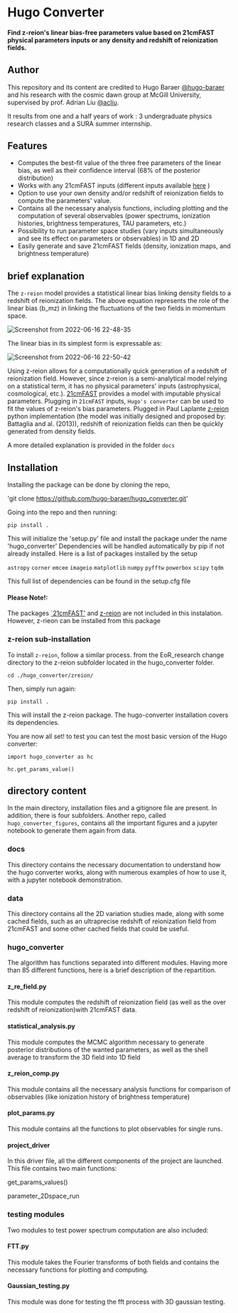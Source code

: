 # Hugo Converter

#### Find z-reion's linear bias-free parameters value based on 21cmFAST physical parameters inputs or any density and redshift of reionization fields.

## Author
This repository and its content are credited to Hugo Baraer [@hugo-baraer](https://github.com/hugo-baraer) and his research with the cosmic dawn group at McGill University, supervised by prof. Adrian Liu [@acliu](https://github.com/acliu). 

It results from one and a half years of work : 3 undergraduate physics research classes and a SURA summer internship. 

## Features

* Computes the best-fit value of the three free parameters of the linear bias, as well as their confidence interval (68% of the posterior distribution)
* Works with any 21cmFAST inputs (different inputs available [here](https://21cmfast.readthedocs.io/en/latest/_modules/py21cmfast/inputs.html) )
* Option to use your own density and/or redshift of reionization fields to compute the parameters' value.
* Contains all the necessary analysis functions, including plotting and the computation of several observables (power spectrums, ionization histories, brightness temperatures, TAU parameters, etc.)
* Possibility to run parameter space studies (vary inputs simultaneously and see its effect on parameters or observables) in 1D and 2D
* Easily generate and save 21cmFAST fields (density, ionization maps, and brightness temperature)

## brief explanation

The `z-reion` model provides a statistical linear bias linking density fields to a redshift of reionization fields. The above equation represents the role of the linear bias (b_mz) in linking the fluctuations of the two fields in momentum space.

![Screenshot from 2022-06-16 22-48-35](https://user-images.githubusercontent.com/59851566/200427369-d2d822ad-3a91-4672-b56f-593a929a1064.png)

The linear bias in its simplest form is expressable as: 

![Screenshot from 2022-06-16 22-50-42](https://user-images.githubusercontent.com/59851566/200427950-3221477b-d322-41c2-a602-e76f3a96064c.png)

Using z-reion allows for a computationally quick generation of a redshift of reionization field. However, since z-reion is a semi-analytical model relying on a statistical term, it has no physical parameters' inputs (astrophysical, cosmological, etc.). [21cmFAST](https://github.com/21cmfast/21cmFAST) provides a model with imputable physical parameters. Plugging in `21cmFAST` inputs, `Hugo's converter` can be used to fit the values of z-reion's bias parameters. Plugged in Paul Laplante [z-reion](https://github.com/plaplant/zreion) python implementation (the model was initially designed and proposed by:  Battaglia and al. (2013)), redshift of reionization fields can then be quickly generated from density fields. 

A more detailed explanation is provided in the folder `docs`


## Installation

Installing the package can be done by cloning the repo, 

'git clone https://github.com/hugo-baraer/hugo_converter.git'

Going into the repo and then running:

`pip install . `

This will initialize the 'setup.py' file and install the package under the name 'hugo_converter'
Dependencies will be handled automatically by pip if not already installed. Here is a list of packages installed by the setup

`astropy`
`corner`
`emcee`
`imageio`
`matplotlib`
`numpy`
`pyfftw`
`powerbox`
`scipy`
`tqdm`

This full list of dependencies can be found in the setup.cfg file

#### Please Note!: 

The packages [`21cmFAST'](https://github.com/21cmfast/21cmFAST) and [z-reion](https://github.com/plaplant/zreion) are not included in this instalation. However, z-rieon can be installed from this package

### z-reion sub-installation

To install `z-reion`, follow a similar process. from the EoR_research change directory to the z-reion subfolder located in the hugo_converter folder.

`cd ./hugo_converter/zreion/`

Then, simply run again: 

`pip install . `

This will install the z-reion package. The hugo-converter installation covers its dependencies.

You are now all set! to test you can test the most basic version of the Hugo converter: 

`import hugo_converter as hc`

`hc.get_params_value()`


## directory content
In the main directory, installation files and a gitignore file are present. In addition, there is four subfolders. Another repo, called `hugo_converter_figures`, contains all the important figures and a jupyter notebook to generate them again from data. 

### docs

This directory contains the necessary documentation to understand how the hugo converter works, along with numerous examples of how to use it, with a jupyter notebook demonstration. 

### data

This directory contains all the 2D variation studies made, along with some cached fields, such as an ultraprecise redshift of reionization field from 21cmFAST and some other cached fields that could be useful. 

### hugo_converter

The algorithm has functions separated into different modules. Having more than 85 different functions, here is a brief description of the repartition.  

#### z_re_field.py

This module computes the redshift of reionization field (as well as the over redshift of reionization)with 21cmFAST data.

#### statistical_analysis.py

This module computes the MCMC algorithm necessary to generate posterior distributions of the wanted parameters, as well as the shell average to transform the 3D field into 1D field

#### z_reion_comp.py

This module contains all the necessary analysis functions for comparison of observables (like ionization history of brightness temperature)

#### plot_params.py

This module contains all the functions to plot observables for single runs.

#### project_driver 

In this driver file, all the different components of the project are launched. This file contains two main functions: 

get_params_values()

parameter_2Dspace_run

### testing modules 

Two modules to test power spectrum computation are also included:
#### FTT.py

This module takes the Fourier transforms of both fields and contains the necessary functions for plotting and computing.

#### Gaussian_testing.py

This module was done for testing the fft process with 3D gaussian testing.


